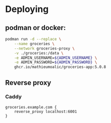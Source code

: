# Deploying

## podman or docker:

```bash
podman run -d --replace \
	--name groceries \
	--network groceries-proxy \
	-v ./groceries:/data \
	-e ADMIN_USERNAME=${ADMIN_USERNAME} \
	-e ADMIN_PASSWORD=${ADMIN_PASSWORD} \
	ghcr.io/mathieumoalic/groceries-app:5.0.8
```

## Reverse proxy
### Caddy
```Caddyfile
groceries.example.com {
	reverse_proxy localhost:6001
}
```
